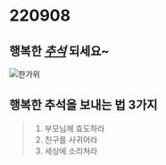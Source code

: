 # 220908
## 행복한 [*추석*](https://search.pstatic.net/common/?src=http%3A%2F%2Fblogfiles.naver.net%2FMjAyMjA5MDFfNjYg%2FMDAxNjYyMDA0MTc2MTc2.B2ARYSfTEA3Miq9yKmFm2SUgN6yTaS98iGkwZrYfefIg.jGgUg7mFHzonuQv3JSaIf0tz6gGlWGBNdgZTDl4q0C0g.JPEG.idbdbdbi%2Fz3683580418722_8893df568831f1fbedb9078dc94603d2.jpg&type=sc960_832) 되세요~
![한가위](https://search.pstatic.net/common/?src=http%3A%2F%2Fblogfiles.naver.net%2FMjAyMjA4MjNfMTIw%2FMDAxNjYxMjI4ODI3NzM3.oLOMOTJBT3LPksjZbrxORLGqQmAgjJf2-9ILZAlE18cg.40CHwYFCou_ZYRlux4qbYMAKiLcLZK5h9ZCUMh5Vp5Yg.JPEG.kds00264%2F%25B4%25D9%25BF%25EE%25B7%25CE%25B5%25E5%25C6%25C4%25C0%25CF.jpg&type=sc960_832)

## 행복한 추석을 보내는 법 3가지
> 1. 부모님께 효도하라
> 2. 친구를 사귀어라
> 3. 세상에 소리쳐라 

